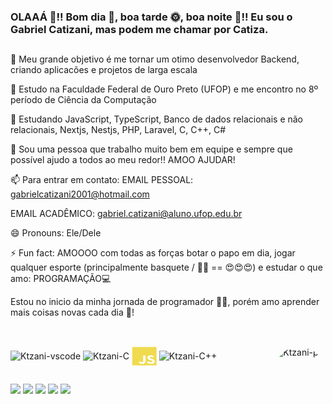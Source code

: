 ### OLAAÁ 👋!! Bom dia 🌝, boa tarde 🌞, boa noite 🌚!! Eu sou o Gabriel Catizani, mas podem me chamar por Catiza. 

##

🔭 Meu grande objetivo é me tornar um otimo desenvolvedor Backend, criando aplicacões e projetos de larga escala

🏫 Estudo na Faculdade Federal de Ouro Preto (UFOP) e me encontro no 8º período de Ciência da Computação

🌱 Estudando JavaScript, TypeScript, Banco de dados relacionais e não relacionais, Nextjs, Nestjs, PHP, Laravel, C, C++, C#

👯 Sou uma pessoa que trabalho muito bem em equipe e sempre que possível ajudo a todos ao meu redor!! AMOO AJUDAR!

📫 Para entrar em contato:
EMAIL PESSOAL: gabrielcatizani2001@hotmail.com

EMAIL ACADÊMICO: gabriel.catizani@aluno.ufop.edu.br

😄 Pronouns: Ele/Dele

⚡ Fun fact: AMOOOO com todas as forças botar o papo em dia, jogar qualquer esporte (principalmente basquete / 🏀🏀 == 😍😍😍) e estudar o que amo: PROGRAMAÇÃO💻

Estou no inicio da minha jornada de programador 🧗‍♂, porém amo aprender mais coisas novas cada dia 📖!


##

<div style="display: inline_block"><br>
  <img align="center" alt="Ktzani-vscode" height="30" width="40" src="https://cdn.jsdelivr.net/gh/devicons/devicon/icons/vscode/vscode-original.svg">
  <img align="center" alt="Ktzani-C" height="30" width="40" src="https://cdn.jsdelivr.net/gh/devicons/devicon/icons/c/c-original.svg">
  <img align="center" alt="Ktzani-Js" height="30" width="40" src="https://raw.githubusercontent.com/devicons/devicon/master/icons/javascript/javascript-plain.svg">
  <img align="center" alt="Ktzani-C++" height="30" width="60" src="https://img.shields.io/badge/C%2B%2B-00599C?style=for-the-badge&logo=c%2B%2B&logoColor=white">
  <img align="right" alt="Ktzani-pic" height="150" style="border-radius:50px;" src="https://i.pinimg.com/originals/95/dd/60/95dd6052a734c650ccc719a5e11bd1b5.gif">
</div>      
      
##
      
<div>
  <a href="https://www.instagram.com/gabriel_catiza/" target="_blank"><img src="https://img.shields.io/badge/-Instagram-%23E4405F?style=for-the-badge&logo=instagram&logoColor=white" target="_blank"></a>
  <a href="https://www.twitch.tv/ktzani" target="_blank"><img src="https://img.shields.io/badge/Twitch-9146FF?style=for-the-badge&logo=twitch&logoColor=white" target="_blank"></a>
  <a href = "mailto:gabrielcatizani2001@hotmail.com"><img src="https://img.shields.io/badge/Microsoft_Outlook-0078D4?style=for-the-badge&logo=microsoft-outlook&logoColor=white" target="_blank"></a>
  <a href = "mailto:gabriel.catizani@aluno.ufop.edu.br"><img src="https://img.shields.io/badge/Gmail-D14836?style=for-the-badge&logo=gmail&logoColor=white" target="_blank"></a>
  <a href="https://www.linkedin.com/in/gabriel-catizani-faria-oliveira-25a92221b/" target="_blank"><img src="https://img.shields.io/badge/-LinkedIn-%230077B5?style=for-the-badge&logo=linkedin&logoColor=white" target="_blank"></a> 
</div>
